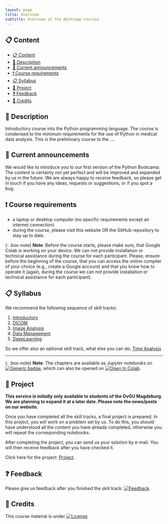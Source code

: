```yaml
---
layout: page
title: Overview
subtitle: Overview of the Bootcamp courses 
---
```


## 📋 Content
- [📋 Content](#-content)
- [📄 Description](#-description)
- [📣 Current announcements](#-current-announcements)
- [❗ Course requirements](#-course-requirements)
- [📋 Syllabus](#-syllabus)
- [🚩 Project](#-project)
- [❓ Feedback](#-feedback)
- [🙏 Credits](#-credits)


## 📄 Description
Introductory course into the Python programming language. The course is condensed to the minimum requirements for the use of Python in medical data analysis. This is the preliminary course to the ....


## 📣 Current announcements
We would like to introduce you to our first version of the Python Bootcamp. The content is certainly not yet perfect and will be improved and expanded by us in the future. We are always happy to receive feedback, so please get in touch if you have any ideas, requests or suggestions, or if you spot a bug.


## ❗ Course requirements
- a laptop or desktop computer (no specific requirements except an internet connection)
- during the course, please visit this website OR the GitHub repository to stay up to date.

{: .box-note}
**Note**: Before the course starts, please make sure, that Google Colab is working on your device. We can not provide installation or technical assistance during the course for each participant. Please, ensure before the beginning of the course, that you can access the online compiler of your choice (e.g., create a Google account) and that you know how to operate it (again, during the course we can not provide installation or technical assistance for each participant).


## 📋 Syllabus
We recommend the following sequence of skill tracks:
1. [Introductory](./python_basics.md)
2. [DICOM](./dicom.md)
3. [Image Analysis](./image_analysis.md)
4. [Data Management](./data_management.md)
5. [DeepLearning](./deep_learning.md)

So we offer also an optional skill track, what else you can do: [Time Analysis](./time_analysis.md)

---
{: .box-note}
**Note**: The chapters are available as Jupyter notebooks on <a href="https://github.com/University-Clinic-of-Neuroradiology/python-bootcamp/main"><img src="https://img.shields.io/badge/Go%20to-GitHub-green.svg" alt="Generic badge" /></a>, which can also be opened on <a href="https://colab.research.google.com/github/University-Clinic-of-Neuroradiology/python-bootcamp/blob/main"><img src="https://colab.research.google.com/assets/colab-badge.svg" alt="Open In Colab"/></a>.


## 🚩 Project

**This service is initially only available to students of the OvGU Magdeburg. We are planning to expand it at a later date. Please note the news/posts on our website.**

Once you have completed all the skill tracks, a final project is prepared. In this project, you will work on a problem set by us. To do this, you should have understood all the content you have already completed, otherwise you will repeat the corresponding notebooks.

After completing the project, you can send us your solution by e-mail. You will then receive feedback after you have checked it.

Click here for the project: [Project](./project.md).


## ❓ Feedback
Please give us feedback after you finished the skill track: [![Feedback](https://img.shields.io/badge/Feedback-red.svg)](https://forms.gle/oEtNoE6NVvW2CnM28).


## 🙏 Credits
This course material is under [![License](https://img.shields.io/badge/license-Apache%202.0-green.svg)](https://opensource.org/licenses/Apache-2.0).
